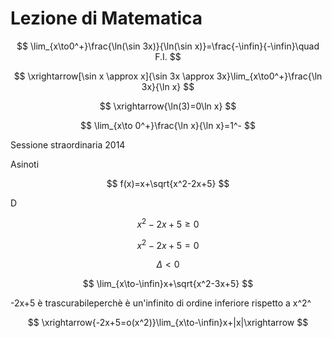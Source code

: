 # Lezione di Matematica

$$
\lim_{x\to0^+}\frac{\ln(\sin 3x)}{\ln(\sin x)}=\frac{-\infin}{-\infin}\quad F.I.
$$


$$
\xrightarrow[\sin x \approx x]{\sin 3x \approx 3x}\lim_{x\to0^+}\frac{\ln 3x}{\ln x}
$$

$$
\xrightarrow{\ln(3)=0\ln x}
$$

$$
\lim_{x\to 0^+}\frac{\ln x}{\ln x}=1^-
$$

Sessione straordinaria 2014

Asinoti

$$
f(x)=x+\sqrt{x^2-2x+5}
$$

D

$$
x^2-2x+5 \ge 0
$$

$$
x^2-2x+5=0
$$

$$
\Delta < 0
$$

$$
\lim_{x\to-\infin}x+\sqrt{x^2-3x+5}
$$

-2x+5 è trascurabileperchè è un'infinito di ordine inferiore rispetto a x^2^



$$
\xrightarrow{-2x+5=o(x^2)}\lim_{x\to-\infin}x+|x|\xrightarrow
$$
<!--stackedit_data:
eyJoaXN0b3J5IjpbNjIxNzg3NzUxLC0xODE5OTYzODg3LDU2Nj
I0NjAxNyw5MTE0OTA2OF19
-->
